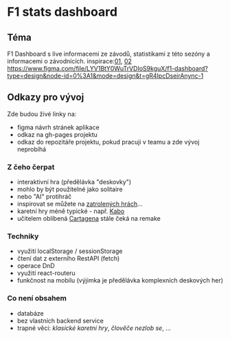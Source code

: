 # F1 stats dashboard

## Téma

F1 Dashboard s live informacemi ze závodů, statistikami z této sezóny a informacemi o závodnících.
inspirace:[01](https://dribbble.com/shots/11407021-F1-Insights-Dashboard), [02](https://dribbble.com/shots/6746836-F1-Red-Bull-Racing-interface)
https://www.figma.com/file/LYV1BtY0WuTrVDIoS9kguX/f1-dashboard?type=design&node-id=0%3A1&mode=design&t=gR4IpcDseirAnync-1

## Odkazy pro vývoj

Zde budou živé linky na:
- figma návrh stránek aplikace
- odkaz na gh-pages projektu
- odkaz do repozitáře projektu, pokud pracuji v teamu a zde vývoj neprobíhá

### Z čeho čerpat

- interaktivní hra (předělávka "deskovky")
- mohlo by být použitelné jako solitaire
- nebo "AI" protihráč
- inspirovat se můžete na [zatrolených hrách](https://www.zatrolene-hry.cz/katalog-her/?fType=cat&keyword=&theme=-1&category=-1&minlength=-1&maxlength=-1&localization=6%2C+7%2C+8&min_players=1&max_players=1&age=-1)...
- karetní hry méně typické - např. [Kabo](https://www.zatrolene-hry.cz/spolecenska-hra/kabo-8341/)
- učitelem oblíbená [Cartagena](https://www.zatrolene-hry.cz/spolecenska-hra/cartagena-422/) stále čeká na remake

### Techniky

- využití localStorage / sessionStorage
- čtení dat z externího RestAPI (fetch)
- operace DnD
- využití react-routeru
- funkčnost na mobilu (výjimka je předělávka komplexních deskových her)

### Co není obsahem 

- databáze
- bez vlastních backend service
- trapné věci: *klasické karetní hry*, *člověče nezlob se*, ...
